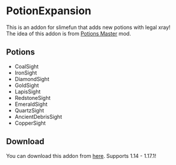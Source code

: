 # PotionExpansion
This is an addon for slimefun that adds new potions with legal xray!<br>
The idea of this addon is from [Potions Master](https://www.curseforge.com/minecraft/mc-mods/potionsmaster) mod.

## Potions
- CoalSight
- IronSight
- DiamondSight
- GoldSight
- LapisSight
- RedstoneSight
- EmeraldSight
- QuartzSight
- AncientDebrisSight
- CopperSight

## Download
You can download this addon from [here](https://github.com/EpicPlayerA10/PotionExpansion/releases).
Supports 1.14 - 1.17.1!
